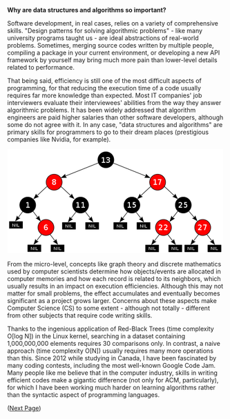 **Why are data structures and algorithms so important?**

Software development, in real cases, relies on a variety of comprehensive skills. "Design patterns for solving algorithmic problems" - like many university programs taught us - are ideal abstractions of real-world problems. Sometimes, merging source codes written by multiple people, compiling a package in your current environment, or developing a new API framework by yourself may bring much more pain than lower-level details related to performance.

That being said, efficiency is still one of the most difficult aspects of programming, for that reducing the execution time of a code usually requires far more knowledge than expected. Most IT companies' job interviewers evaluate their interviewees' abilities from the way they answer algorithmic problems. It has been widely addressed that algorithm engineers are paid higher salaries than other software developers, although some do not agree with it. In any case, "data structures and algorithms" are primary skills for programmers to go to their dream places (prestigious companies like Nvidia, for example).

![rb_tree](./_img/Red-black_tree_example.png)

From the micro-level, concepts like graph theory and discrete mathematics used by computer scientists determine how objects/events are allocated in computer memories and how each record is related to its neighbors, which usually results in an impact on execution efficiencies. Although this may not matter for small problems, the effect accumulates and eventually becomes significant as a project grows larger. Concerns about these aspects make Computer Science (CS) to some extent - although not totally - different from other subjects that require code writing skills.

Thanks to the ingenious application of Red-Black Trees (time complexity O[log N]) in the Linux kernel, searching in a dataset containing 1,000,000,000 elements requires 30 comparisons only. In contrast, a naive approach (time complexity O[N]) usually requires many more operations than this. Since 2012 while studying in Canada, I have been fascinated by many coding contests, including the most well-known Google Code Jam. Many people like me believe that in the computer industry, skills in writing efficient codes make a gigantic difference (not only for ACM, particularly), for which I have been working much harder on learning algorithms rather than the syntactic aspect of programming languages.

([Next Page](ds-and-algorithms.md))
